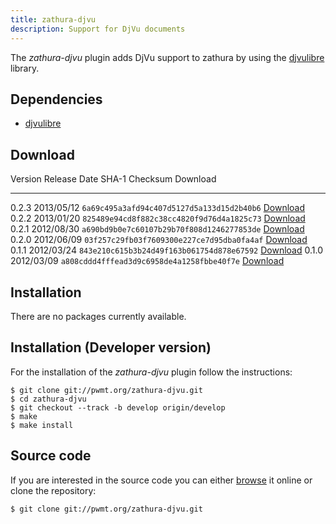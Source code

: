 ```yaml
---
title: zathura-djvu
description: Support for DjVu documents
---
```


The *zathura-djvu* plugin adds DjVu support to zathura by using the
[djvulibre](http://djvu.sourceforge.net/) library.

## Dependencies
* [djvulibre](http://djvu.sourceforge.net)

## Download

Version  Release Date  SHA-1 Checksum                             Download
-------- ------------  ------------------------------------------ -------------------------------------------------
0.2.3    2013/05/12    `6a69c495a3afd94c407d5127d5a133d15d2b40b6` [Download](../download/zathura-djvu-0.2.3.tar.gz)
0.2.2    2013/01/20    `825489e94cd8f882c38cc4820f9d76d4a1825c73` [Download](../download/zathura-djvu-0.2.2.tar.gz)
0.2.1    2012/08/30    `a690bd9b0e7c60107b29b70f808d1246277853de` [Download](../download/zathura-djvu-0.2.1.tar.gz)
0.2.0    2012/06/09    `03f257c29fb03f7609300e227ce7d95dba0fa4af` [Download](../download/zathura-djvu-0.2.0.tar.gz)
0.1.1    2012/03/24    `843e210c615b3b24d49f163b061754d878e67592` [Download](../download/zathura-djvu-0.1.1.tar.gz)
0.1.0    2012/03/09    `a808cddd4fffead3d9c6958de4a1258fbbe40f7e` [Download](../download/zathura-djvu-0.1.0.tar.gz)

## Installation
There are no packages currently available.

## Installation (Developer version)
For the installation of the *zathura-djvu* plugin follow the
instructions:

    $ git clone git://pwmt.org/zathura-djvu.git
    $ cd zathura-djvu
    $ git checkout --track -b develop origin/develop
    $ make
    $ make install

## Source code
If you are interested in the source code you can either
[browse](http://git.pwmt.org/?p=zathura-djvu.git) it online or clone the
repository:

    $ git clone git://pwmt.org/zathura-djvu.git
